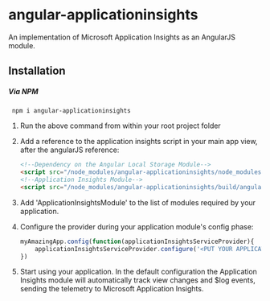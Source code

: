 # angular-applicationinsights

An implementation of Microsoft Application Insights as an AngularJS module.

## Installation

##### Via NPM

     npm i angular-applicationinsights

1. Run the above command from within your root project folder
2. Add a reference to the application insights script in your main app view, after the angularJS reference:
    
    ```HTML
    <!--Dependency on the Angular Local Storage Module-->
    <script src="/node_modules/angular-applicationinsights/node_modules/angular-local-storage/dist/angular-local-storage.min.js" />
    <!--Application Insights Module-->
    <script src="/node_modules/angular-applicationinsights/build/angular-applicationinsights.min.js" />
    ```
3. Add 'ApplicationInsightsModule' to the list of modules required by your application.
4. Configure the provider during your application module's config phase:
    
    ```Javascript
    myAmazingApp.config(function(applicationInsightsServiceProvider){
        applicationInsightsServiceProvider.configure('<PUT YOUR APPLICATION INSIGHTS KEY HERE', 'myAmazingApp');
    })
    ```
5. Start using your application. In the default configuration the Application Insights module will automatically track view changes and $log events, sending the telemetry to Microsoft Application Insights.
